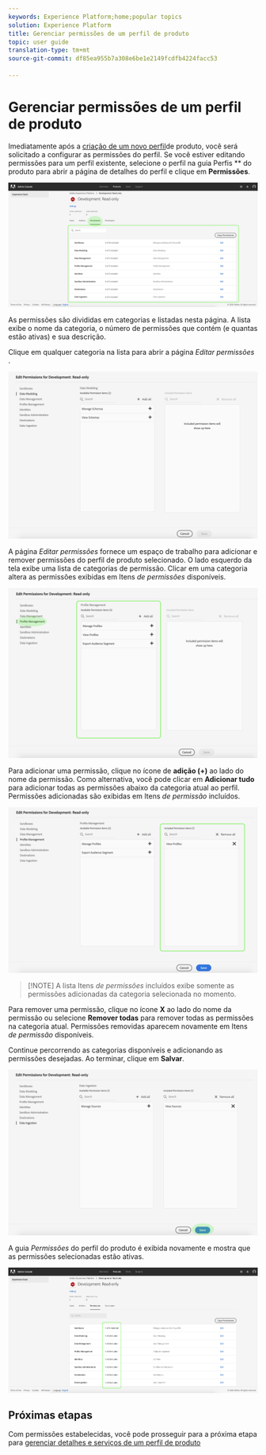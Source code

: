 ```yaml
---
keywords: Experience Platform;home;popular topics
solution: Experience Platform
title: Gerenciar permissões de um perfil de produto
topic: user guide
translation-type: tm+mt
source-git-commit: df85ea955b7a308e6be1e2149fcdfb4224facc53

---
```



# Gerenciar permissões de um perfil de produto

Imediatamente após a [criação de um novo perfil](#create-a-new-product-profile)de produto, você será solicitado a configurar as permissões do perfil. Se você estiver editando permissões para um perfil existente, selecione o perfil na guia Perfis ** do produto para abrir a página de detalhes do perfil e clique em **Permissões**.

![Permissões de perfil](../images/profile-permissions.png)

As permissões são divididas em categorias e listadas nesta página. A lista exibe o nome da categoria, o número de permissões que contém (e quantas estão ativas) e sua descrição.

Clique em qualquer categoria na lista para abrir a página *Editar permissões* .

![editar permissões](../images/edit-permissions.png)

A página *Editar permissões* fornece um espaço de trabalho para adicionar e remover permissões do perfil de produto selecionado. O lado esquerdo da tela exibe uma lista de categorias de permissão. Clicar em uma categoria altera as permissões exibidas em Itens *de permissões* disponíveis.

![change-permissions-categoria](../images/change-permissions-category.png)

Para adicionar uma permissão, clique no ícone de **adição (+)** ao lado do nome da permissão. Como alternativa, você pode clicar em **Adicionar tudo** para adicionar todas as permissões abaixo da categoria atual ao perfil. Permissões adicionadas são exibidas em Itens *de permissão* incluídos.

![add-permissions](../images/add-permissions.png)

>[!NOTE] A lista Itens *de permissões* incluídos exibe somente as permissões adicionadas da categoria selecionada no momento.

Para remover uma permissão, clique no ícone **X** ao lado do nome da permissão ou selecione **Remover todas** para remover todas as permissões na categoria atual. Permissões removidas aparecem novamente em Itens *de permissão* disponíveis.

Continue percorrendo as categorias disponíveis e adicionando as permissões desejadas. Ao terminar, clique em **Salvar**.

![permissões-conclusão](../images/permissions-finish.png)

A guia *Permissões* do perfil do produto é exibida novamente e mostra que as permissões selecionadas estão ativas.

![permissões adicionadas](../images/added-permissions.png)

## Próximas etapas

Com permissões estabelecidas, você pode prosseguir para a próxima etapa para [gerenciar detalhes e serviços de um perfil de produto](details-and-services.md)